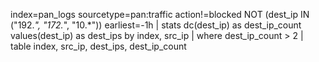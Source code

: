 ﻿index=pan_logs sourcetype=pan:traffic action!=blocked NOT (dest_ip IN ("192.*", "172.*", "10.*")) earliest=-1h
| stats dc(dest_ip) as dest_ip_count values(dest_ip) as dest_ips by index, src_ip
| where dest_ip_count > 2
| table index, src_ip, dest_ips, dest_ip_count